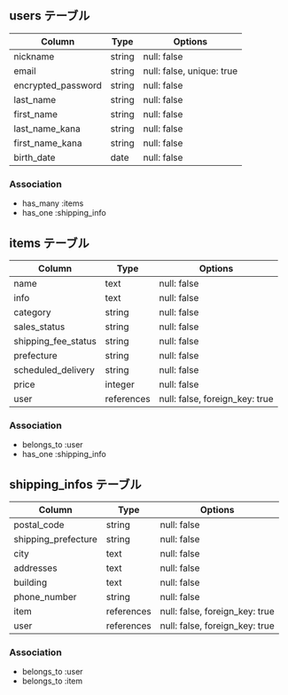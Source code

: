 ## users テーブル

| Column             | Type   | Options                   |
| ------------------ | ------ | ------------------------- |
| nickname           | string | null: false               |
| email              | string | null: false, unique: true |
| encrypted_password | string | null: false               |
| last_name          | string | null: false               |
| first_name         | string | null: false               |
| last_name_kana     | string | null: false               |
| first_name_kana    | string | null: false               |
| birth_date         | date   | null: false               |

### Association

- has_many :items
- has_one :shipping_info

## items テーブル

| Column              | Type       | Options                        |
| ------------------- | ---------- | ------------------------------ |
| name                | text       | null: false                    |
| info                | text       | null: false                    |
| category            | string     | null: false                    |
| sales_status        | string     | null: false                    |
| shipping_fee_status | string     | null: false                    |
| prefecture          | string     | null: false                    |
| scheduled_delivery  | string     | null: false                    |
| price               | integer    | null: false                    |
| user                | references | null: false, foreign_key: true |

### Association

- belongs_to :user
- has_one :shipping_info

## shipping_infos テーブル

| Column              | Type       | Options                        |
| ------------------- | ---------- | ------------------------------ |
| postal_code         | string     | null: false                    |
| shipping_prefecture | string     | null: false                    |
| city                | text       | null: false                    |
| addresses           | text       | null: false                    |
| building            | text       | null: false                    |
| phone_number        | string     | null: false                    |
| item                | references | null: false, foreign_key: true |
| user                | references | null: false, foreign_key: true |

### Association

- belongs_to :user
- belongs_to :item